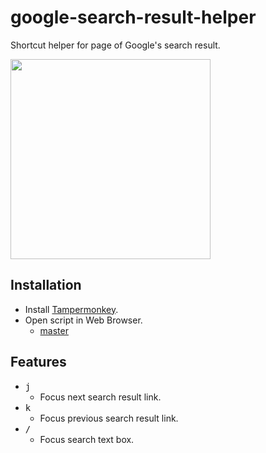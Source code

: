 # google-search-result-helper
Shortcut helper for page of Google's search result.

<img src="https://github.com/nhosoya/google-search-result-helper/raw/master/google-search-result-helper.gif" width="320" />

## Installation

* Install [Tampermonkey](http://tampermonkey.net).
* Open script in Web Browser.
    * [master](https://github.com/nhosoya/google-search-result-helper/raw/master/google-search-result-helper.user.js)

## Features

* <kbd>j</kbd>
  * Focus next search result link.
* <kbd>k</kbd>
  * Focus previous search result link.
* <kbd>/</kbd>
  * Focus search text box.
